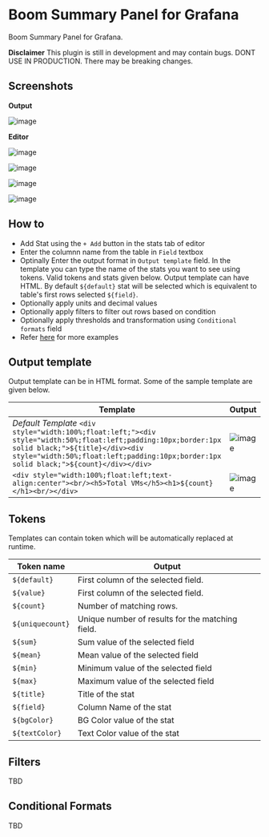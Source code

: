 # Boom Summary Panel for Grafana

Boom Summary Panel for Grafana.

**Disclaimer** This plugin is still in development and may contain bugs. DONT USE IN PRODUCTION. There may be breaking changes.

## Screenshots

**Output** 

![image](https://user-images.githubusercontent.com/153843/53750112-df169780-3ea0-11e9-9eff-f6159d4b6f4b.png)

**Editor**

![image](https://user-images.githubusercontent.com/153843/53750359-75e35400-3ea1-11e9-9a03-3001198bf9ee.png)

![image](https://user-images.githubusercontent.com/153843/53750150-f3f32b00-3ea0-11e9-9f84-deb8c63b4db0.png)

![image](https://user-images.githubusercontent.com/153843/53750323-5ea46680-3ea1-11e9-8d85-3c8108cc9b3c.png)

![image](https://user-images.githubusercontent.com/153843/53750202-0ff6cc80-3ea1-11e9-8c0a-ab987b95a798.png)

## How to

* Add Stat using the `+ Add` button in the stats tab of editor
* Enter the columnn name from the table in `Field` textbox
* Optinally Enter the output format in `Output template` field. In the template you can type the name of the stats you want to see using tokens. Valid tokens and stats given below.  Output template can have HTML. By default `${default}` stat will be selected which is equivalent to table's first rows selected `${field}`.
* Optionally apply units and decimal values
* Optionally apply filters to filter out rows based on condition
* Optionally apply thresholds and transformation using `Conditional formats` field
* Refer [here](https://github.com/yesoreyeram/yesoreyeram-boomsummary-panel/issues/1) for more examples

## Output template

Output template can be in HTML format. Some of the sample template are given below.

| Template | Output |
| ---- | ---|
| *Default Template* `<div style="width:100%;float:left;"><div style="width:50%;float:left;padding:10px;border:1px solid black;">${title}</div><div style="width:50%;float:left;padding:10px;border:1px solid black;">${count}</div></div>` | ![image](https://user-images.githubusercontent.com/153843/53751219-b9d75880-3ea3-11e9-82e7-1f43e56e0213.png) |
| `<div style="width:100%;float:left;text-align:center"><br/><h5>Total VMs</h5><h1>${count}</h1><br/></div>`| ![image](https://user-images.githubusercontent.com/153843/53751210-b348e100-3ea3-11e9-9ce5-08035c206c35.png) |


## Tokens

Templates can contain token which will be automatically replaced at runtime.

| Token name      | Output                                                    |
| ----------------|-----------------------------------------------------------|
| `${default}`    | First column of the selected field.                       | 
| `${value}`      | First column of the selected field.                       | 
| `${count}`      | Number of matching rows.                                  | 
| `${uniquecount}`| Unique number of results for the matching field.          | 
| `${sum}`        | Sum value of the selected field                           | 
| `${mean}`       | Mean value of the selected field                          | 
| `${min}`        | Minimum value of the selected field                       | 
| `${max}`        | Maximum value of the selected field                       | 
| `${title}`      | Title of the stat                                         | 
| `${field}`      | Column Name of the stat                                   | 
| `${bgColor}`    | BG Color value of the stat                                | 
| `${textColor}`  | Text Color value of the stat                              | 


## Filters

TBD

## Conditional Formats

TBD
